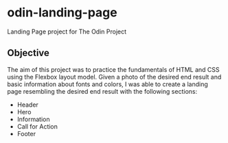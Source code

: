 # odin-landing-page
Landing Page project for The Odin Project

## Objective
The aim of this project was to practice the fundamentals of HTML and CSS using the Flexbox layout model. Given a photo of the desired end result and basic information about fonts and colors, I was able to create a landing page resembling the desired end result with the following sections:
- Header
- Hero
- Information
- Call for Action
- Footer
